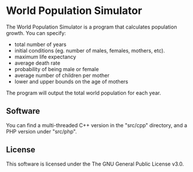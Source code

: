 World Population Simulator
==========================

The World Population Simulator is a program that calculates population growth. You can specify:

- total number of years
- initial conditions (eg. number of males, females, mothers, etc).
- maximum life expectancy
- average death rate
- probability of being male or female
- average number of children per mother
- lower and upper bounds on the age of mothers

The program will output the total world population for each year.


Software
--------------

You can find a multi-threaded C++ version in the "src/cpp" directory, and a PHP version under "src/php".


License
--------------

This software is licensed under the The GNU General Public License v3.0.

